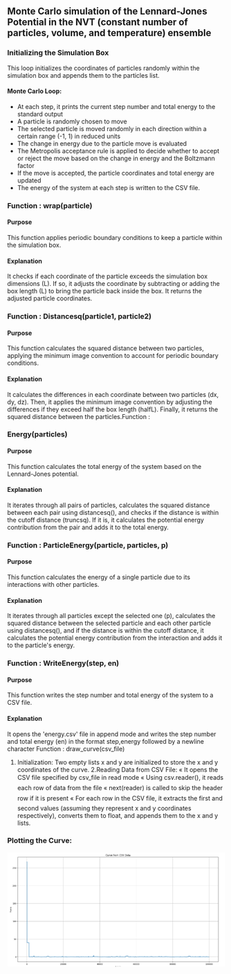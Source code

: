 ## Monte Carlo simulation of the Lennard-Jones Potential in the NVT (constant number of particles, volume, and temperature) ensemble

### Initializing the Simulation Box
This loop initializes the coordinates of particles randomly within the simulation box and appends
them to the particles list.

#### Monte Carlo Loop:
- At each step, it prints the current step number and total energy to the standard output
- A particle is randomly chosen to move
- The selected particle is moved randomly in each direction within a certain range (-1, 1) in
  reduced units
- The change in energy due to the particle move is evaluated
- The Metropolis acceptance rule is applied to decide whether to accept or reject the move
  based on the change in energy and the Boltzmann factor
- If the move is accepted, the particle coordinates and total energy are updated
- The energy of the system at each step is written to the CSV file.

### Function : wrap(particle)
#### Purpose

This function applies periodic boundary conditions to keep a particle within the
simulation box.


#### Explanation

It checks if each coordinate of the particle exceeds the simulation box dimensions
(L). If so, it adjusts the coordinate by subtracting or adding the box length (L) to bring
the particle back inside the box. It returns the adjusted particle coordinates.


### Function : Distancesq(particle1, particle2)
#### Purpose

This function calculates the squared distance between two particles, applying the
minimum image convention to account for periodic boundary conditions.



#### Explanation

It calculates the differences in each coordinate between two particles (dx, dy, dz).
Then, it applies the minimum image convention by adjusting the differences if they exceed
half the box length (halfL). Finally, it returns the squared distance between the particles.Function : 

### Energy(particles)
#### Purpose 

This function calculates the total energy of the system based on the Lennard-Jones potential.


#### Explanation 

It iterates through all pairs of particles, calculates the squared distance between each pair
using distancesq(), and checks if the distance is within the cutoff distance (truncsq). If it is, it
calculates the potential energy contribution from the pair and adds it to the total energy.

### Function : ParticleEnergy(particle, particles, p)
#### Purpose 

This function calculates the energy of a single particle due to its interactions with other particles.


#### Explanation

It iterates through all particles except the selected one (p), calculates the squared distance
between the selected particle and each other particle using distancesq(), and if the distance is within
the cutoff distance, it calculates the potential energy contribution from the interaction and adds it to
the particle's energy.

### Function : WriteEnergy(step, en)
#### Purpose

This function writes the step number and total energy of the system to a CSV file.


#### Explanation

It opens the 'energy.csv' file in append mode and writes the step number and total
energy (en) in the format step,energy followed by a newline character
Function : draw_curve(csv_file)
1. Initialization:
Two empty lists x and y are initialized to store the x and y coordinates of the curve.
2.Reading Data from CSV File:
« It opens the CSV file specified by csv_file in read mode
« Using csv.reader(), it reads each row of data from the file
« next(reader) is called to skip the header row if it is present
« For each row in the CSV file, it extracts the first and second values (assuming they
represent x and y coordinates respectively), converts them to float, and appends them to
the x and y lists.

### Plotting the Curve:
<img src="./assets/Screenshot from 2024-04-06 00-22-52.png"></img> 

